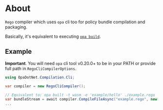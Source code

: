 # About

`Rego` compiler which uses `opa` cli too for policy bundle compilation and packaging.

Basically, it's equivalent to executing [`opa build`](https://www.openpolicyagent.org/docs/latest/cli/#opa-build).

## Example

**Important**. You will need `opa` cli tool v0.20.0+ to be in your PATH or provide full path
in `RegoCliCompilerOptions`.

```csharp
using OpaDotNet.Compilation.Cli;

var compiler = new RegoCliCompiler();

// Equivalent to: opa built -t wasm -e 'example/hello' ./example.rego
var bundleStream = await compiler.CompileFileAsync("example.rego", new() { Entrypoints = new HashSet<string>(["example/hello"]) });
...
```
